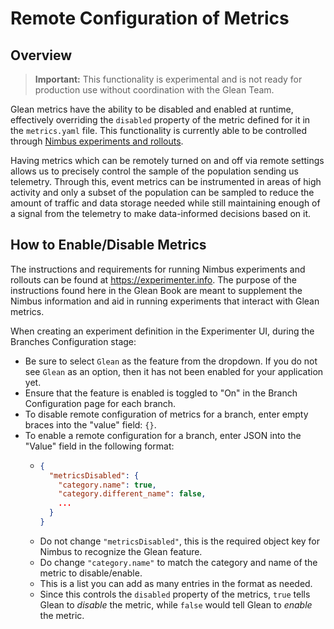 # Remote Configuration of Metrics

## Overview

> **Important:** This functionality is experimental and is not ready for production use without coordination with the Glean Team.

Glean metrics have the ability to be disabled and enabled at runtime, effectively overriding the `disabled` property of the metric defined for it in the `metrics.yaml` file. This functionality is currently able to be controlled through [Nimbus experiments and rollouts](https://experimenter.info).

Having metrics which can be remotely turned on and off via remote settings allows us to precisely control the sample of the population sending us telemetry.
Through this, event metrics can be instrumented in areas of high activity and only a subset of the population can be sampled to reduce the amount of traffic and data storage needed while still maintaining enough of a signal from the telemetry to make data-informed decisions based on it.


## How to Enable/Disable Metrics

The instructions and requirements for running Nimbus experiments and rollouts can be found at https://experimenter.info. The purpose of the instructions found here in the Glean Book are meant to supplement the Nimbus information and aid in running experiments that interact with Glean metrics.

When creating an experiment definition in the Experimenter UI, during the Branches Configuration stage:

- Be sure to select `Glean` as the feature from the dropdown. If you do not see `Glean` as an option, then it has not been enabled for your application yet.
- Ensure that the feature is enabled is toggled to "On" in the Branch Configuration page for each branch.
- To disable remote configuration of metrics for a branch, enter empty braces into the "value" field: `{}`.
- To enable a remote configuration for a branch, enter JSON into the "Value" field in the following format:
  - ```JSON
    {
      "metricsDisabled": {
        "category.name": true,
        "category.different_name": false,
        ...
      }
    }
    ```
  - Do not change `"metricsDisabled"`, this is the required object key for Nimbus to recognize the Glean feature.
  - Do change `"category.name"` to match the category and name of the metric to disable/enable.
  - This is a list you can add as many entries in the format as needed.
  - Since this controls the `disabled` property of the metrics, `true` tells Glean to *_disable_* the metric, while `false` would tell Glean to *_enable_* the metric.
